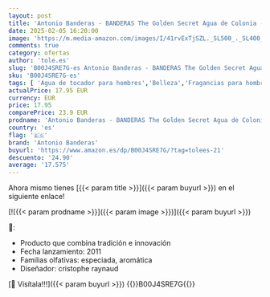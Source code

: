 ```yaml
---
layout: post
title: 'Antonio Banderas - BANDERAS The Golden Secret Agua de Colonia - 200 ml  El embalaje puede variar'
date: 2025-02-05 16:20:00
image: 'https://m.media-amazon.com/images/I/41rvExTjSZL._SL500_._SL400_.jpg'
comments: true
category: ofertas
author: 'tole.es'
slug: 'B00J4SRE7G-es Antonio Banderas - BANDERAS The Golden Secret Agua de...'
sku: 'B00J4SRE7G-es'
tags: [ 'Agua de tocador para hombres','Belleza','Fragancias para hombres','Perfumes y fragancias','agua','antonio banderas','colonia','de','🇪🇸', ]
actualPrice: 17.95 EUR
currency: EUR
price: 17.95
comparePrice: 23.9 EUR
prodname: 'Antonio Banderas - BANDERAS The Golden Secret Agua de Colonia - 200 ml  El embalaje puede variar'
country: 'es'
flag: '🇪🇸'
brand: 'Antonio Banderas'
buyurl: 'https://www.amazon.es/dp/B00J4SRE7G/?tag=tolees-21'
descuento: '24.90'
average: '17.575'
---
```


Ahora mismo tienes [{{< param title >}}]({{< param buyurl >}}) en el siguiente enlace!

[![{{< param prodname >}}]({{< param image >}})]({{< param buyurl >}})

🔎:

- Producto que combina tradición e innovación
- Fecha lanzamiento: 2011
- Familias olfativas: especiada, aromática
- Diseñador: cristophe raynaud

[🛒 Visítala!!!]({{< param buyurl >}})
{{<world>}}B00J4SRE7G{{</world>}}
